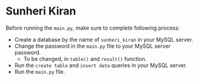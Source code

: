 
  # Sunheri Kiran

  Before running the ```main.py```, make sure to complete following process:
  - Create a database by the name of ```sunheri_kiran``` in your MySQL server.
  - Change the password in the ```main.py``` file to your MySQL server password.
    - To be changed, in ```table()``` and ```result()``` function.
  - Run the ```create table``` and ```insert data``` queries in your MySQL server.
  - Run the ```main.py``` file.